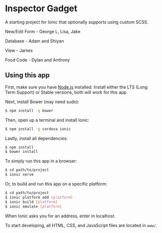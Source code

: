 # Inspector Gadget

A starting project for Ionic that optionally supports using custom SCSS.

New/Edit Form - George L, Lisa, Jake

Database - Adam and Shiyan

View - James

Food Code - Dylan and Anthony

## Using this app

First, make sure you have [Node.js](https://nodejs.org/en/) installed.
Install either the LTS (Long Term Support) or Stable versions, both will work
for this app.

Next, install Bower (may need sudo):
```bash
$ npm install -g bower
```

Then, open up a terminal and install Ionic:
```bash
$ npm install -g cordova ionic
```

Lastly, install all dependencies:
```bash
$ npm install
$ bower install
```

To simply run this app in a browser:
```bash
$ cd path/to/project
$ ionic serve
```

Or, to build and run this app on a specific platform:
```bash
$ cd path/to/project
$ ionic platform add [platform]
$ ionic build [platform]
$ ionic emulate [platform]
```

When Ionic asks you for an address, enter in localhost.

To start developing, all HTML, CSS, and JavaScript files are located in `www/`.